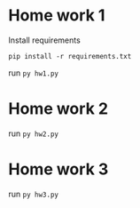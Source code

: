 # Home work 1
Install requirements
```
pip install -r requirements.txt
```
run `py hw1.py`
# Home work 2
run `py hw2.py`
# Home work 3
run `py hw3.py`
